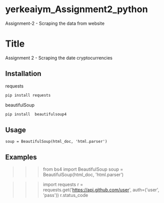 # yerkeaiym_Assignment2_python
Assignment-2 - Scraping the data from website
# Title

Assignment 2 - Scraping the date cryptocurrencies


## Installation

 requests  

```bash
pip install requests
```

beautifulSoup
```bash
pip install  beautifulsoup4
```

## Usage

```from bs4 import BeautifulSoup
soup = BeautifulSoup(html_doc, 'html.parser')
```

## Examples
>>>from bs4 import BeautifulSoup
soup = BeautifulSoup(html_doc, 'html.parser')

>>> import requests
>>> r = requests.get('https://api.github.com/user', auth=('user', 'pass'))
>>> r.status_code
